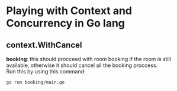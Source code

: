 # Playing with Context and Concurrency in Go lang

## context.WithCancel

**booking**: this should procceed with room booking if the room is still available, otherwise it should cancel all the booking proccess.
<br>
Run this by using this command:
```shell
go run booking/main.go
```
